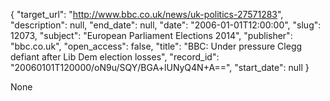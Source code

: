 {
  "target_url": "http://www.bbc.co.uk/news/uk-politics-27571283", 
  "description": null, 
  "end_date": null, 
  "date": "2006-01-01T12:00:00", 
  "slug": 12073, 
  "subject": "European Parliament Elections 2014", 
  "publisher": "bbc.co.uk", 
  "open_access": false, 
  "title": "BBC:  Under pressure Clegg defiant after Lib Dem election losses", 
  "record_id": "20060101T120000/oN9u/SQY/BGA+lUNyQ4N+A==", 
  "start_date": null
}

None